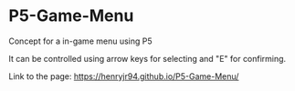 # P5-Game-Menu
Concept for a in-game menu using P5

It can be controlled using arrow keys for selecting and "E" for confirming.

Link to the page: https://henryjr94.github.io/P5-Game-Menu/
